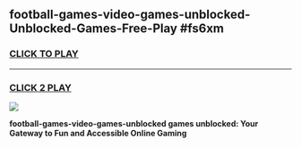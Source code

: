 
## football-games-video-games-unblocked-Unblocked-Games-Free-Play #fs6xm
<h3>
<a href="https://us.freeplayer.one?title=football-games-video-games-unblocked&ref=9M">CLICK TO PLAY</a></h3>
<hr>

<h3>
<a href="https://us.freeplayer.one?title=football-games-video-games-unblocked&ref=9M">CLICK 2 PLAY</a>
  
</h3>

<a href="https://us.freeplayer.one?title=football-games-video-games-unblocked&ref=9M"><img src="https://clearcache.store/games.png"></a>


**football-games-video-games-unblocked games unblocked: Your Gateway to Fun and Accessible Online Gaming**
